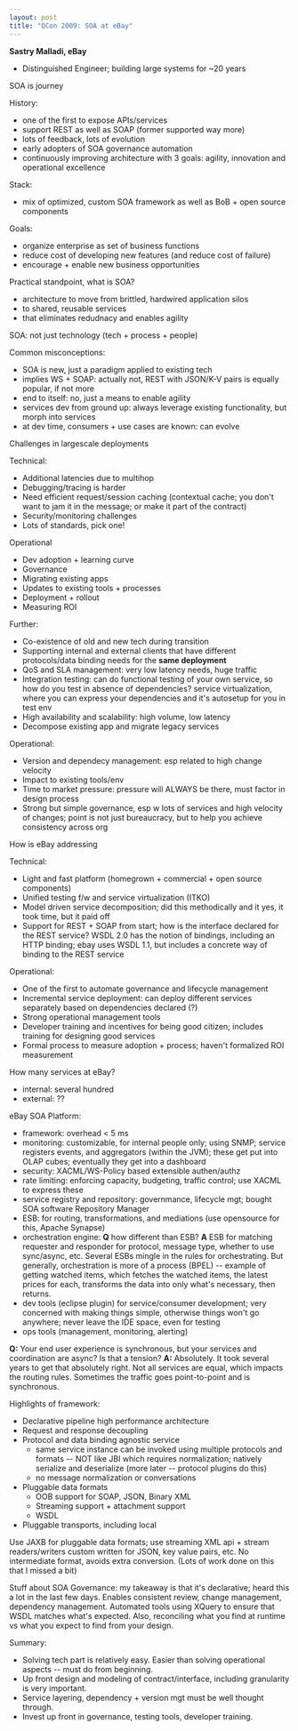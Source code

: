 ```yaml
---
layout: post
title: "QCon 2009: SOA at eBay"
---
```




<p><strong>Sastry Malladi, eBay</strong></p>

<ul>
<li>Distinguished Engineer; building large systems for ~20 years</li>
</ul>

<p>SOA is journey</p>

<p>History: </p>

<ul>
<li>one of the first to expose APIs/services</li>
<li>support REST as well as SOAP (former supported way more)</li>
<li>lots of feedback, lots of evolution</li>
<li>early adopters of SOA governance automation</li>
<li>continuously improving architecture with 3 goals: agility,
innovation and operational excellence</li>
</ul>

<p>Stack:</p>

<ul>
<li>mix of optimized, custom SOA framework as well as BoB + open
source components</li>
</ul>

<p>Goals:</p>

<ul>
<li>organize enterprise as set of business functions</li>
<li>reduce cost of developing new features (and reduce cost of
failure)</li>
<li>encourage + enable new business opportunities</li>
</ul>

<p>Practical standpoint, what is SOA?</p>

<ul>
<li>architecture to move from brittled, hardwired application silos</li>
<li>to shared, reusable services</li>
<li>that eliminates redudnacy and enables agility</li>
</ul>

<p>SOA: not just technology (tech + process + people)</p>

<p>Common misconceptions:</p>

<ul>
<li>SOA is new, just a paradigm applied to existing tech</li>
<li>implies WS + SOAP: actually not, REST with JSON/K-V pairs is
equally popular, if not more</li>
<li>end to itself: no, just a means to enable agility</li>
<li>services dev from ground up: always leverage existing
functionality, but morph into services</li>
<li>at dev time, consumers + use cases are known: can evolve</li>
</ul>

<p>Challenges in largescale deployments</p>

<p>Technical:</p>

<ul>
<li>Additional latencies due to multihop</li>
<li>Debugging/tracing is harder</li>
<li>Need efficient request/session caching (contextual cache; you
don't want to jam it in the message; or make it part of the contract)</li>
<li>Security/monitoring challenges</li>
<li>Lots of standards, pick one!</li>
</ul>

<p>Operational</p>

<ul>
<li>Dev adoption + learning curve</li>
<li>Governance</li>
<li>Migrating existing apps</li>
<li>Updates to existing tools + processes</li>
<li>Deployment + rollout</li>
<li>Measuring ROI</li>
</ul>

<p>Further:</p>

<ul>
<li>Co-existence of old and new tech during transition</li>
<li>Supporting internal and external clients that have different
protocols/data binding needs for the <strong>same deployment</strong></li>
<li>QoS and SLA management: very low latency needs, huge traffic</li>
<li>Integration testing: can do functional testing of your own
service, so how do you test in absence of dependencies? service
virtualization, where you can express your dependencies and
it's autosetup for you in test env</li>
<li>High availability and scalability: high volume, low latency</li>
<li>Decompose existing app and migrate legacy services</li>
</ul>

<p>Operational:</p>

<ul>
<li>Version and dependecy management: esp related to high change velocity</li>
<li>Impact to existing tools/env</li>
<li>Time to market pressure: pressure will ALWAYS be there, must
factor in design process</li>
<li>Strong but simple governance, esp w lots of services and high
velocity of changes; point is not just bureaucracy, but to help
you achieve consistency across org</li>
</ul>

<p>How is eBay addressing</p>

<p>Technical:</p>

<ul>
<li>Light and fast platform (homegrown + commercial + open source
components)</li>
<li>Unified testing f/w and service virtualization (ITKO)</li>
<li>Model driven service decomposition; did this methodically and
it yes, it took time, but it paid off</li>
<li>Support for REST + SOAP from start; how is the interface
declared for the REST service? WSDL 2.0 has the notion of
bindings, including an HTTP binding; ebay uses WSDL 1.1, but
includes a concrete way of binding to the REST service</li>
</ul>

<p>Operational:</p>

<ul>
<li>One of the first to automate governance and lifecycle
management</li>
<li>Incremental service deployment: can deploy different services
separately based on dependencies declared (?)</li>
<li>Strong operational management tools</li>
<li>Developer training and incentives for being good citizen;
includes training for designing good services</li>
<li>Formal process to measure adoption + process; haven't
formalized ROI measurement</li>
</ul>

<p>How many services at eBay?</p>

<ul>
<li>internal: several hundred</li>
<li>external: ??</li>
</ul>

<p>eBay SOA Platform:</p>

<ul>
<li>framework: overhead &lt; 5 ms</li>
<li>monitoring: customizable, for internal people only; using SNMP;
service registers events, and aggregators (within the JVM);
these get put into OLAP cubes; eventually they get into a dashboard</li>
<li>security: XACML/WS-Policy based extensible authen/authz</li>
<li>rate limiting: enforcing capacity, budgeting, traffic control;
use XACML to express these</li>
<li>service registry and repository: governmance, lifecycle mgt;
bought SOA software Repository Manager</li>
<li>ESB: for routing, transformations, and mediations (use
opensource for this, Apache Synapse)</li>
<li>orchestration engine: <strong>Q</strong> how different than ESB? <strong>A</strong> ESB
for matching requester and responder for protocol, message
type, whether to use sync/async, etc. Several ESBs mingle in
the rules for orchestrating. But generally, orchestration is
more of a process (BPEL) -- example of getting watched items,
which fetches the watched items, the latest prices for each,
transforms the data into only what's necessary, then returns.</li>
<li>dev tools (eclipse plugin) for service/consumer development;
very concerned with making things simple, otherwise things
won't go anywhere; never leave the IDE space, even for testing</li>
<li>ops tools (management, monitoring, alerting)</li>
</ul>

<p><strong>Q:</strong> Your end user experience is synchronous, but your services
and coordination are async? Is that a tension? <strong>A:</strong>
Absolutely. It took several years to get that absolutely
right. Not all services are equal, which impacts the routing
rules. Sometimes the traffic goes point-to-point and is
synchronous.</p>

<p>Highlights of framework:</p>

<ul>
<li>Declarative pipeline high performance architecture</li>
<li>Request and response decoupling</li>
<li>Protocol and data binding agnostic service
<ul>
<li>same service instance can be invoked using multiple
protocols and formats -- NOT like JBI which requires
normalization; natively serialize and deserialize (more
later -- protocol plugins do this)</li>
<li>no message normalization or conversations</li>
</ul></li>
<li>Pluggable data formats
<ul>
<li>OOB support for SOAP, JSON, Binary XML</li>
<li>Streaming support + attachment support</li>
<li>WSDL </li>
</ul></li>
<li>Pluggable transports, including local </li>
</ul>

<p>Use JAXB for pluggable data formats; use streaming XML api +
stream readers/writers custom written for JSON, key value pairs,
etc. No intermediate format, avoids extra conversion. (Lots of
work done on this that I missed a bit)</p>

<p>Stuff about SOA Governance: my takeaway is that it's declarative;
heard this a lot in the last few days. Enables consistent review,
change management, dependency management. Automated tools using
XQuery to ensure that WSDL matches what's expected.  Also,
reconciling what you find at runtime vs what you expect to find
from your design.</p>

<p>Summary:</p>

<ul>
<li>Solving tech part is relatively easy. Easier than solving
operational aspects -- must do from beginning.</li>
<li>Up front design and modeling of contract/interface, including
granularity is very important.</li>
<li>Service layering, dependency + version mgt must be well thought
through. </li>
<li>Invest up front in governance, testing tools, developer
training.</li>
</ul>



